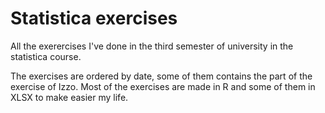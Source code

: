 # Statistica exercises
All the exerercises I've done in the third semester of university in the statistica course.

The exercises are ordered by date, some of them contains the part of the exercise of Izzo. Most of the exercises are made in R and some of them in XLSX to make easier my life.
